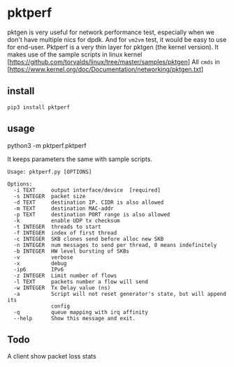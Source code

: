 # pktperf
pktgen is very useful for network performance test, especially when we don't have 
multiple nics for dpdk. And for ```vm2vm``` test, it would be easy to use for end-user.
Pktperf is a very thin layer for pktgen (the kernel version).
It makes use of the sample scripts in linux kernel [https://github.com/torvalds/linux/tree/master/samples/pktgen]
All ```cmds``` in [https://www.kernel.org/doc/Documentation/networking/pktgen.txt]

## install
```pip3 install pktperf```

## usage
python3 -m pktperf.pktperf 

It keeps parameters the same with sample scripts.
```
Usage: pktperf.py [OPTIONS]

Options:
  -i TEXT     output interface/device  [required]
  -s INTEGER  packet size
  -d TEXT     destination IP. CIDR is also allowed
  -m TEXT     destination MAC-addr
  -p TEXT     destination PORT range is also allowed
  -k          enable UDP tx checksum
  -t INTEGER  threads to start
  -f INTEGER  index of first thread
  -c INTEGER  SKB clones send before alloc new SKB
  -n INTEGER  num messages to send per thread, 0 means indefinitely
  -b INTEGER  HW level bursting of SKBs
  -v          verbose
  -x          debug
  -ip6        IPv6
  -z INTEGER  Limit number of flows
  -l TEXT     packets number a flow will send
  -w INTEGER  Tx Delay value (ns)
  -a          Script will not reset generator's state, but will append its
              config
  -q          queue mapping with irq affinity
  --help      Show this message and exit.
```

## Todo
A client show packet loss stats